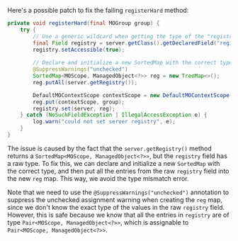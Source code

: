 Here's a possible patch to fix the failing `registerHard` method:

```java
private void registerHard(final MOGroup group) {
    try {
        // Use a generic wildcard when getting the type of the "registry" field
        final Field registry = server.getClass().getDeclaredField("registry");
        registry.setAccessible(true);
        
        // Declare and initialize a new SortedMap with the correct type
        @SuppressWarnings("unchecked")
        SortedMap<MOScope, ManagedObject<?>> reg = new TreeMap<>();
        reg.putAll(server.getRegistry());

        DefaultMOContextScope contextScope = new DefaultMOContextScope(new OctetString(""), group.getScope());
        reg.put(contextScope, group);
        registry.set(server, reg);
    } catch (NoSuchFieldException | IllegalAccessException e) {
        log.warn("could not set server registry", e);
    }
}
```

The issue is caused by the fact that the `server.getRegistry()` method returns a `SortedMap<MOScope, ManagedObject<?>>`, but the `registry` field has a raw type. To fix this, we can declare and initialize a new `SortedMap` with the correct type, and then put all the entries from the raw `registry` field into the new `reg` map. This way, we avoid the type mismatch error.

Note that we need to use the `@SuppressWarnings("unchecked")` annotation to suppress the unchecked assignment warning when creating the `reg` map, since we don't know the exact type of the values in the raw `registry` field. However, this is safe because we know that all the entries in `registry` are of type `Pair<MOScope, ManagedObject<?>>`, which is assignable to `Pair<MOScope, ManagedObject<?>>`.